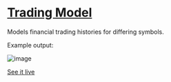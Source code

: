 # [Trading Model](https://github.com/bgoetz/trading-model)

Models financial trading histories for differing symbols.

Example output:

![image](https://user-images.githubusercontent.com/3019049/60561964-661e3400-9d0a-11e9-8006-9e12d14ca68f.png)

[See it live](https://bgoetz.github.io/trading-model/output.html)
